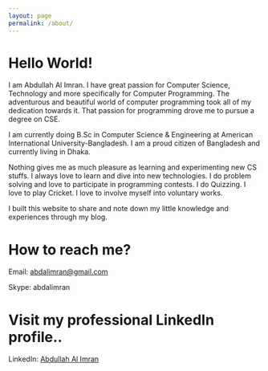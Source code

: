 ```yaml
---
layout: page
permalink: /about/
---
```

# Hello World!
I am Abdullah Al Imran. I have great passion for Computer Science, Technology and more specifically for Computer Programming. The adventurous and beautiful world of computer programming took all of my dedication towards it. That passion for programming drove me to pursue a degree on CSE.

I am currently doing B.Sc in Computer Science & Engineering at American International University-Bangladesh. I am a proud citizen of Bangladesh and currently living in Dhaka.

Nothing gives me as much pleasure as learning and experimenting new CS stuffs. I always love to learn and dive into new technologies. I do problem solving and love to participate in programming contests. I do Quizzing. I love to play Cricket. I love to involve myself into voluntary works.

I built this website to share and note down my little knowledge and experiences through my blog.

# How to reach me?
Email: [abdalimran@gmail.com](mailto:abdalimran@gmail.com)

Skype: abdalimran

# Visit my professional LinkedIn profile..
LinkedIn: [Abdullah Al Imran](https://www.linkedin.com/in/abdalimran)